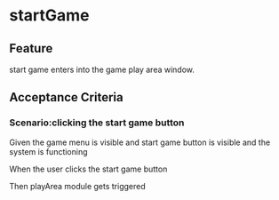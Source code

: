 # startGame

## Feature

start game enters into the game play area window.

## Acceptance Criteria

### Scenario:clicking the start game button

  Given the game menu is visible
  and start game button is visible
  and the system is functioning

  When the user clicks the start game button

  Then playArea module gets triggered
  
